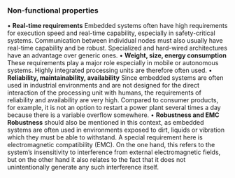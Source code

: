 ### Non-functional properties
• **Real-time requirements** Embedded systems often have high requirements
for execution speed and real-time capability, especially in safety-critical systems.
Communication between individual nodes must also usually have real-time
capability and be robust. Specialized and hard-wired architectures have an advantage
over generic ones.
• **Weight, size, energy consumption** These requirements play a major role especially
in mobile or autonomous systems. Highly integrated processing units are
therefore often used.
• **Reliability, maintainability, availability** Since embedded systems are often used
in industrial environments and are not designed for the direct interaction of the
processing unit with humans, the requirements of reliability and availability are
very high. Compared to consumer products, for example, it is not an option to
restart a power plant several times a day because there is a variable overflow
somewhere.
• **Robustness and EMC Robustness** should also be mentioned in this context, as
embedded systems are often used in environments exposed to dirt, liquids or
vibration which they must be able to withstand. A special requirement here is
electromagnetic compatibility (EMC). On the one hand, this refers to the system’s
insensitivity to interference from external electromagnetic fields, but on the other
hand it also relates to the fact that it does not unintentionally generate any such
interference itself.